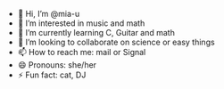 - 👋 Hi, I’m @mia-u
- 👀 I’m interested in music and math
- 🌱 I’m currently learning C, Guitar and math
- 💞️ I’m looking to collaborate on science or easy things
- 📫 How to reach me: mail or Signal
- 😄 Pronouns: she/her
- ⚡ Fun fact: cat, DJ 

<!---
mia-u/mia-u is a ✨ special ✨ repository because its `README.md` (this file) appears on your GitHub profile.
You can click the Preview link to take a look at your changes.
--->
